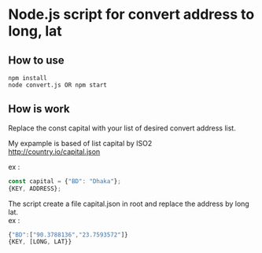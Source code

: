 # Node.js script for convert address to long, lat 

## How to use
    npm install  
    node convert.js OR npm start

## How is work
Replace the const capital with your list of desired convert address list.

My expample is based of list capital by ISO2  
http://country.io/capital.json

ex :   
```javascript
const capital = {"BD": "Dhaka"};   
{KEY, ADDRESS};
```

The script create a file capital.json in root and replace the address by long lat.   
ex :  
```javascript
{"BD":["90.3788136","23.7593572"]}   
{KEY, [LONG, LAT}}
```  
